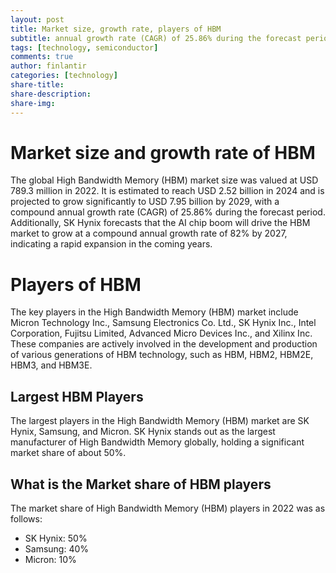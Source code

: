 ```yaml
---
layout: post
title: Market size, growth rate, players of HBM
subtitle: annual growth rate (CAGR) of 25.86% during the forecast period
tags: [technology, semiconductor]
comments: true
author: finlantir
categories: [technology]
share-title:
share-description:
share-img:
---
```



# Market size and growth rate of HBM
The global High Bandwidth Memory (HBM) market size was valued at USD 789.3 million in 2022. It is estimated to reach USD 2.52 billion in 2024 and is projected to grow significantly to USD 7.95 billion by 2029, with a compound annual growth rate (CAGR) of 25.86% during the forecast period. Additionally, SK Hynix forecasts that the AI chip boom will drive the HBM market to grow at a compound annual growth rate of 82% by 2027, indicating a rapid expansion in the coming years.


# Players of HBM
The key players in the High Bandwidth Memory (HBM) market include Micron Technology Inc., Samsung Electronics Co. Ltd., SK Hynix Inc., Intel Corporation, Fujitsu Limited, Advanced Micro Devices Inc., and Xilinx Inc. These companies are actively involved in the development and production of various generations of HBM technology, such as HBM, HBM2, HBM2E, HBM3, and HBM3E. 


## Largest HBM Players
The largest players in the High Bandwidth Memory (HBM) market are SK Hynix, Samsung, and Micron. SK Hynix stands out as the largest manufacturer of High Bandwidth Memory globally, holding a significant market share of about 50%.


## What is the Market share of HBM players
The market share of High Bandwidth Memory (HBM) players in 2022 was as follows:
- SK Hynix: 50%
- Samsung: 40%
- Micron: 10%